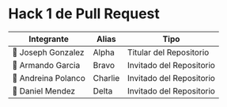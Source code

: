 # Hack 1 de Pull Request
                    
| Integrante  | Alias | Tipo
| ------------- | ------------- | ------------- |
| 🔧 Joseph Gonzalez | Alpha | Titular del Repositorio |
| 🔧 Armando Garcia | Bravo | Invitado del Repositorio |
| 🔧 Andreina Polanco | Charlie | Invitado del Repositorio |
| 👷 Daniel Mendez | Delta | Invitado del Repositorio |
